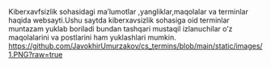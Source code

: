Kiberxavfsizlik sohasidagi ma’lumotlar ,yangliklar,maqolalar va terminlar haqida websayti.Ushu saytda kiberxavsizlik sohasiga oid terminlar 
muntazam yuklab boriladi bundan tashqari mustaqil izlanuchilar o’z maqolalarini va postlarini ham yuklashlari mumkin.
https://github.com/JavokhirUmurzakov/cs_termins/blob/main/static/images/1.PNG?raw=true
